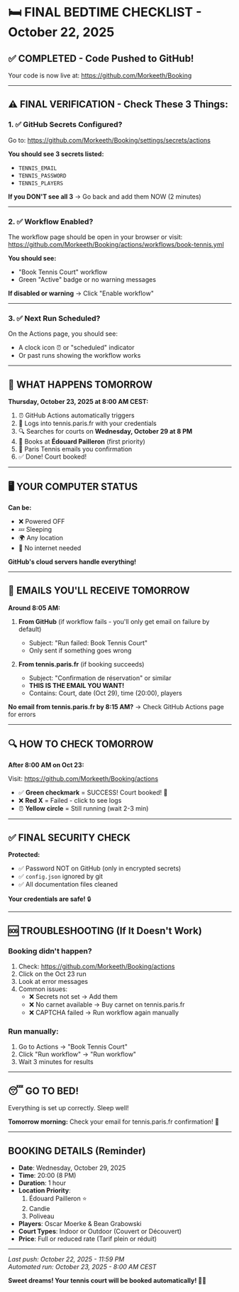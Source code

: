 # 🛏️ FINAL BEDTIME CHECKLIST - October 22, 2025

## ✅ COMPLETED - Code Pushed to GitHub!

Your code is now live at: https://github.com/Morkeeth/Booking

---

## ⚠️ FINAL VERIFICATION - Check These 3 Things:

### 1. ✅ GitHub Secrets Configured?

Go to: https://github.com/Morkeeth/Booking/settings/secrets/actions

**You should see 3 secrets listed:**
- `TENNIS_EMAIL`
- `TENNIS_PASSWORD`
- `TENNIS_PLAYERS`

**If you DON'T see all 3** → Go back and add them NOW (2 minutes)

---

### 2. ✅ Workflow Enabled?

The workflow page should be open in your browser or visit:
https://github.com/Morkeeth/Booking/actions/workflows/book-tennis.yml

**You should see:**
- "Book Tennis Court" workflow
- Green "Active" badge or no warning messages

**If disabled or warning** → Click "Enable workflow"

---

### 3. ✅ Next Run Scheduled?

On the Actions page, you should see:
- A clock icon ⏰ or "scheduled" indicator
- Or past runs showing the workflow works

---

## 📅 WHAT HAPPENS TOMORROW

**Thursday, October 23, 2025 at 8:00 AM CEST:**

1. ⏰ GitHub Actions automatically triggers
2. 🔐 Logs into tennis.paris.fr with your credentials
3. 🔍 Searches for courts on **Wednesday, October 29 at 8 PM**
4. 🎾 Books at **Édouard Pailleron** (first priority)
5. 📧 Paris Tennis emails you confirmation
6. ✅ Done! Court booked!

---

## 🖥️ YOUR COMPUTER STATUS

**Can be:**
- ❌ Powered OFF
- 💤 Sleeping
- 🌍 Any location
- 📶 No internet needed

**GitHub's cloud servers handle everything!**

---

## 📧 EMAILS YOU'LL RECEIVE TOMORROW

**Around 8:05 AM:**

1. **From GitHub** (if workflow fails - you'll only get email on failure by default)
   - Subject: "Run failed: Book Tennis Court"
   - Only sent if something goes wrong

2. **From tennis.paris.fr** (if booking succeeds)
   - Subject: "Confirmation de réservation" or similar
   - **THIS IS THE EMAIL YOU WANT!**
   - Contains: Court, date (Oct 29), time (20:00), players

**No email from tennis.paris.fr by 8:15 AM?** → Check GitHub Actions page for errors

---

## 🔍 HOW TO CHECK TOMORROW

**After 8:00 AM on Oct 23:**

Visit: https://github.com/Morkeeth/Booking/actions

- ✅ **Green checkmark** = SUCCESS! Court booked! 🎉
- ❌ **Red X** = Failed - click to see logs
- ⏰ **Yellow circle** = Still running (wait 2-3 min)

---

## ✅ FINAL SECURITY CHECK

**Protected:**
- ✅ Password NOT on GitHub (only in encrypted secrets)
- ✅ `config.json` ignored by git
- ✅ All documentation files cleaned

**Your credentials are safe!** 🔒

---

## 🆘 TROUBLESHOOTING (If It Doesn't Work)

### Booking didn't happen?

1. Check: https://github.com/Morkeeth/Booking/actions
2. Click on the Oct 23 run
3. Look at error messages
4. Common issues:
   - ❌ Secrets not set → Add them
   - ❌ No carnet available → Buy carnet on tennis.paris.fr
   - ❌ CAPTCHA failed → Run workflow again manually

### Run manually:
1. Go to Actions → "Book Tennis Court"
2. Click "Run workflow" → "Run workflow"
3. Wait 3 minutes for results

---

## 😴 GO TO BED!

Everything is set up correctly. Sleep well!

**Tomorrow morning:** Check your email for tennis.paris.fr confirmation! 🎾

---

## BOOKING DETAILS (Reminder)

- **Date**: Wednesday, October 29, 2025
- **Time**: 20:00 (8 PM)
- **Duration**: 1 hour
- **Location Priority**: 
  1. Édouard Pailleron ⭐
  2. Candie
  3. Poliveau
- **Players**: Oscar Moerke & Bean Grabowski
- **Court Types**: Indoor or Outdoor (Couvert or Découvert)
- **Price**: Full or reduced rate (Tarif plein or réduit)

---

*Last push: October 22, 2025 - 11:59 PM*  
*Automated run: October 23, 2025 - 8:00 AM CEST*

**Sweet dreams! Your tennis court will be booked automatically! 🌙🎾**

